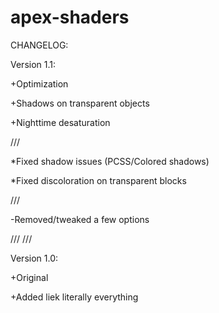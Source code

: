 # apex-shaders

CHANGELOG:

Version 1.1:

+Optimization

+Shadows on transparent objects

+Nighttime desaturation

///

*Fixed shadow issues (PCSS/Colored shadows)

*Fixed discoloration on transparent blocks

///

-Removed/tweaked a few options

///
///

Version 1.0:

+Original

+Added liek literally everything

